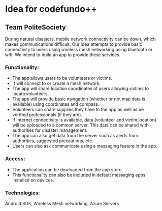 # Idea for codefundo++
## Team PoliteSociety

During natural disasters, mobile network connectivity can be down, which makes communications difficult. Our idea attempts to provide basic connectivity to users using wireless mesh networking using bluetooth or wifi.
We intend to build an app to provide these services.

### Functionality:
- The app allows users to be volunteers or victims.
- It will connect to or create a mesh network.
- The app will share location coordinates of users allowing victims to locate volunteers.
- The app will provide basic navigation (whether or not map data is available) using coordinates and compass.
- Volunteers can share supplies they have to the app as well as be verified professionals (if they are).
- If internet connectivity is available, data (volunteer and victim location) will be uploaded to a common server. This data can be shared with authorities for disaster management.
- The app can also get data from the server such as alerts from authorities, suggested precautions, etc.
- Users can also ask communicate using a messaging feature in the app.

### Access:
- The application can be dowloaded from the app store.
- This functionality can also be included in default messaging apps installed on devices. 

### Technologies:
Android SDK, Wireless Mesh networking, Azure Servers
